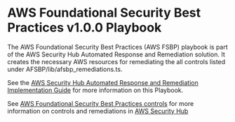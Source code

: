 # AWS Foundational Security Best Practices v1.0.0 Playbook

The AWS Foundational Security Best Practices (AWS FSBP) playbook is part of the AWS Security Hub Automated Response and Remediation solution. It creates the necessary AWS resources for remediating the all controls listed under AFSBP/lib/afsbp_remediations.ts.
  
See the [AWS Security Hub Automated Response and Remediation Implementation Guide](https://docs.aws.amazon.com/solutions/latest/automated-security-response-on-aws/welcome.html) for more information on this Playbook.

See [AWS Foundational Security Best Practices controls](https://docs.aws.amazon.com/securityhub/latest/userguide/securityhub-standards-fsbp-controls.html) for more information on controls and remediations in [AWS Security Hub](https://aws.amazon.com/security-hub)
